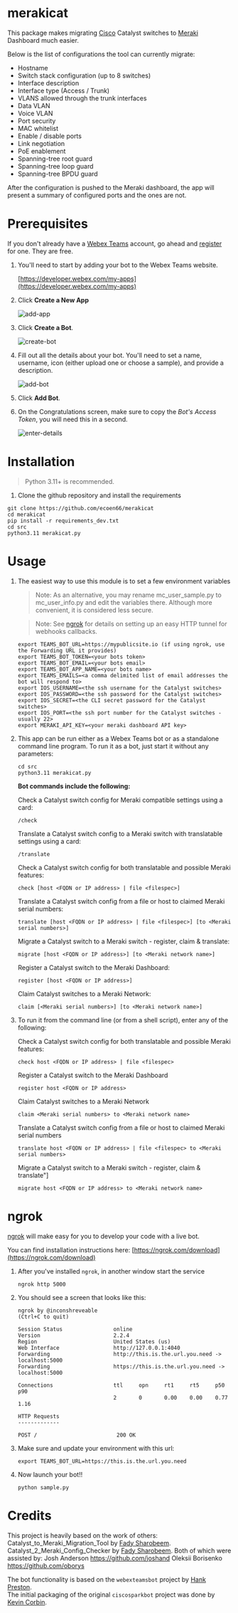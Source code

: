 # merakicat

This package makes migrating [Cisco](https://www.cisco.com) Catalyst switches to [Meraki](https:www.meraki.com) Dashboard much easier.  

Below is the list of configurations the tool can currently migrate:
- Hostname
- Switch stack configuration (up to 8 switches)
- Interface description
- Interface type (Access / Trunk)
- VLANS allowed through the trunk interfaces
- Data VLAN
- Voice VLAN
- Port security
- MAC whitelist
- Enable / disable ports
- Link negotiation
- PoE enablement
- Spanning-tree root guard
- Spanning-tree loop guard
- Spanning-tree BPDU guard

After the configuration is pushed to the Meraki dashboard, the app will present a summary of configured ports and the ones are not.

# Prerequisites

If you don't already have a [Webex Teams](https://www.webex.com/products/teams/index.html) account, go ahead and [register](https://www.webex.com/pricing/free-trial.html) for one.  They are free.

1. You'll need to start by adding your bot to the Webex Teams website.

    [https://developer.webex.com/my-apps](https://developer.webex.com/my-apps)

1. Click **Create a New App**

    ![add-app](https://github.com/ecoen66/merakicat/raw/main/images/newapp.jpg)

1. Click **Create a Bot**.

    ![create-bot](https://github.com/ecoen66/merakicat/raw/main/images/createbot.jpg)

2. Fill out all the details about your bot.  You'll need to set a name, username, icon (either upload one or choose a sample), and provide a description.

    ![add-bot](https://github.com/ecoen66/merakicat/raw/main/images/newbot.jpg)

3. Click **Add Bot**.

1. On the Congratulations screen, make sure to copy the *Bot's Access Token*, you will need this in a second.

    ![enter-details](https://github.com/ecoen66/merakicat/raw/main/images/botcongrats.jpg)

# Installation

> Python 3.11+ is recommended.

1. Clone the github repository and install the requirements

```
git clone https://github.com/ecoen66/merakicat
cd merakicat
pip install -r requirements_dev.txt
cd src
python3.11 merakicat.py
```

# Usage

1. The easiest way to use this module is to set a few environment variables

    > Note: As an alternative, you may rename mc_user_sample.py to mc_user_info.py and edit the variables there.
    > Although more convenient, it is considered less secure.

    > Note: See [ngrok](#ngrok) for details on setting up an easy HTTP tunnel for webhooks callbacks.

    ```
    export TEAMS_BOT_URL=https://mypublicsite.io (if using ngrok, use the Forwarding URL it provides)
    export TEAMS_BOT_TOKEN=<your bots token>
    export TEAMS_BOT_EMAIL=<your bots email>
    export TEAMS_BOT_APP_NAME=<your bots name>
    export TEAMS_EMAILS=<a comma delimited list of email addresses the bot will respond to>
    export IOS_USERNAME=<the ssh username for the Catalyst switches>
    export IOS_PASSWORD=<the ssh password for the Catalyst switches>
    export IOS_SECRET=<the CLI secret password for the Catalyst switches>
    export IOS_PORT=<the ssh port number for the Catalyst switches - usually 22>
    export MERAKI_API_KEY=<your meraki dashboard API key>
    ```

1. This app can be run either as a Webex Teams bot or as a standalone command line program.  To run it as a bot, just start it without any parameters:  

    ```
    cd src
    python3.11 merakicat.py
    ```
    **Bot commands include the following:**

    Check a Catalyst switch config for Meraki compatible settings using a card:
    ```
    /check
    ```
    Translate a Catalyst switch config to a Meraki switch with translatable settings using a card:
    ```
    /translate
    ```
    Check a Catalyst switch config for both translatable and possible Meraki features:
    ```
    check [host <FQDN or IP address> | file <filespec>]
    ```
    Translate a Catalyst switch config from a file or host to claimed Meraki serial numbers:
    ```
    translate [host <FQDN or IP address> | file <filespec>] [to <Meraki serial numbers>]
    ```
    Migrate a Catalyst switch to a Meraki switch - register, claim & translate:
    ```
    migrate [host <FQDN or IP address>] [to <Meraki network name>]
    ```
    Register a Catalyst switch to the Meraki Dashboard:
    ```
    register [host <FQDN or IP address>]
    ```
    Claim Catalyst switches to a Meraki Network:
    ```
    claim [<Meraki serial numbers>] [to <Meraki network name>]
    ```


1. To run it from the command line (or from a shell script), enter any of the following:

    Check a Catalyst switch config for both translatable and possible Meraki features:
    ```
    check host <FQDN or IP address> | file <filespec> 
    ```
    Register a Catalyst switch to the Meraki Dashboard
    ```
    register host <FQDN or IP address>
    ```
    Claim Catalyst switches to a Meraki Network
    ```
    claim <Meraki serial numbers> to <Meraki network name>
    ```
    Translate a Catalyst switch config from a file or host to claimed Meraki serial numbers
    ```
    translate host <FQDN or IP address> | file <filespec> to <Meraki serial numbers>
    ```
    Migrate a Catalyst switch to a Meraki switch - register, claim & translate"]
    ```
    migrate host <FQDN or IP address> to <Meraki network name>
    ```


# ngrok

[ngrok](http://ngrok.com) will make easy for you to develop your code with a live bot.

You can find installation instructions here: [https://ngrok.com/download](https://ngrok.com/download)

1. After you've installed `ngrok`, in another window start the service

    ```
    ngrok http 5000
    ```

1. You should see a screen that looks like this:

    ```
    ngrok by @inconshreveable                                                                                                                                 (Ctrl+C to quit)

    Session Status                online
    Version                       2.2.4
    Region                        United States (us)
    Web Interface                 http://127.0.0.1:4040
    Forwarding                    http://this.is.the.url.you.need -> localhost:5000
    Forwarding                    https://this.is.the.url.you.need -> localhost:5000

    Connections                   ttl     opn     rt1     rt5     p50     p90
                                  2       0       0.00    0.00    0.77    1.16

    HTTP Requests
    -------------

    POST /                         200 OK
    ```

1. Make sure and update your environment with this url:

    ```
    export TEAMS_BOT_URL=https://this.is.the.url.you.need

    ```

1. Now launch your bot!!

    ```
    python sample.py
    ```

# Credits
This project is heavily based on the work of others:
Catalyst_to_Meraki_Migration_Tool by [Fady Sharobeem](https://github.com/fadysharobeem).
Catalyst_2_Meraki_Config_Checker by [Fady Sharobeem](https://github.com/fadysharobeem).
    Both of which were assisted by:
    Josh Anderson <https://github.com/joshand>
    Oleksii Borisenko <https://github.com/oborys>


The bot functionality is based on the `webexteamsbot` project by [Hank Preston](https://github.com/hpreston).  
The initial packaging of the original `ciscosparkbot` project was done by [Kevin Corbin](https://github.com/kecorbin).  


